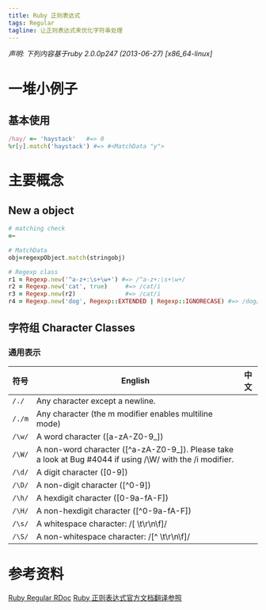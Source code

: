```yaml
---
title: Ruby 正则表达式
tags: Regular
tagline: 让正则表达式来优化字符串处理
---
```


*声明: 下列内容基于ruby 2.0.0p247 (2013-06-27) [x86_64-linux]*

# 一堆小例子

## 基本使用

```ruby
/hay/ =~ 'haystack'   #=> 0
%r[y].match('haystack') #=> #<MatchData "y">
```

# 主要概念
## New a object
```ruby
# matching check
=~

# MatchData
obj=regexpObject.match(stringobj)

# Regexp class
r1 = Regexp.new('^a-z+:\s+\w+') #=> /^a-z+:\s+\w+/
r2 = Regexp.new('cat', true)     #=> /cat/i
r3 = Regexp.new(r2)              #=> /cat/i
r4 = Regexp.new('dog', Regexp::EXTENDED | Regexp::IGNORECASE) #=> /dog/ix
```

## 字符组 Character Classes
### 通用表示
| 符号 | English | 中文 |
|------|---------|------|
| `/./`|  Any character except a newline.
| `/./m` | Any character (the m modifier enables multiline mode)
| `/\w/` | A word character ([a-zA-Z0-9_])
| `/\W/` | A non-word character ([^a-zA-Z0-9_]). Please take a look at Bug #4044 if using /\W/ with the /i modifier.
| `/\d/` | A digit character ([0-9])
| `/\D/` | A non-digit character ([^0-9])
| `/\h/` | A hexdigit character ([0-9a-fA-F])
| `/\H/` | A non-hexdigit character ([^0-9a-fA-F])
| `/\s/` | A whitespace character: /[ \t\r\n\f]/
| `/\S/` | A non-whitespace character: /[^ \t\r\n\f]/

# 参考资料
[Ruby Regular RDoc](http://www.ruby-doc.org/core-2.1.0/Regexp.html)
[Ruby 正则表达式官方文档翻译参照](http://blog.chinaunix.net/uid-298861-id-3144205.html)
